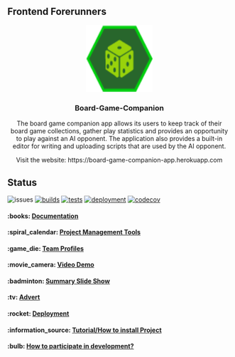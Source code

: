 ## Frontend Forerunners

<p align="center">
  <a href="#">
    <img src="apps/client/src/assets/images/logo.png?raw=true" alt="logo" width="150" height="150">
  </a>
</p>

<h3 align="center">Board-Game-Companion</h3>

<p align="center">
The board game companion app allows its users to keep track of their board game collections, gather play statistics and provides an opportunity to play against an AI opponent. The application also provides a built-in editor for writing and uploading scripts that are used by the AI opponent. 
</p>

<p align="center">
Visit the website: https://board-game-companion-app.herokuapp.com
</p>

## Status
![issues](https://img.shields.io/github/issues/COS301-SE-2022/Board-Game-Companion-App?cacheSeconds=3600)
[![builds](https://github.com/COS301-SE-2022/Board-Game-Companion-App/actions/workflows/build.yml/badge.svg)](https://github.com/COS301-SE-2022/Board-Game-Companion-App/actions/workflows/build.yml)
[![tests](https://github.com/COS301-SE-2022/Board-Game-Companion-App/actions/workflows/test.yml/badge.svg)](https://github.com/COS301-SE-2022/Board-Game-Companion-App/actions/workflows/test.yml)
[![deployment](https://github.com/COS301-SE-2022/Board-Game-Companion-App/actions/workflows/deploy-api.yml/badge.svg)](https://github.com/COS301-SE-2022/Board-Game-Companion-App/actions/workflows/deploy-api.yml)
[![codecov](https://codecov.io/gh/COS301-SE-2022/Board-Game-Companion-App/branch/develop/graph/badge.svg?token=DKW9SzCsnW)](https://codecov.io/gh/COS301-SE-2022/Board-Game-Companion-App)

<h4> :books: <a href="https://github.com/COS301-SE-2022/Board-Game-Companion-App/wiki/Documentation">Documentation</a></h4>
<h4> :spiral_calendar: <a href="https://github.com/COS301-SE-2022/Board-Game-Companion-App/wiki/Project-Management-Tools">Project Management Tools</a></h4> 
<h4> :game_die: <a href="https://github.com/COS301-SE-2022/Board-Game-Companion-App/wiki/Team-Members">Team Profiles</a></h4>
<h4> :movie_camera: <a href="https://drive.google.com/file/d/1AaWNw2G6pPHkfU2eZSF6TUaY263f8RIn/view?usp=sharing">Video Demo</a></h4> 
<h4> :badminton: <a href="#">Summary Slide Show</a></h4>
<h4> :tv: <a href="https://drive.google.com/file/d/1aXQwcV2B2yhhaCv3CiniYpgoypM7NMEk/view?usp=sharing">Advert</a></h4>
<h4> :rocket: <a href="https://github.com/COS301-SE-2022/Board-Game-Companion-App/wiki/Deployment">Deployment</a></h4>
<h4> :information_source: <a href="https://github.com/COS301-SE-2022/Board-Game-Companion-App/wiki/Tutorial">Tutorial/How to install Project</a></h4>
 <h4> :bulb: <a href="https://github.com/COS301-SE-2022/Board-Game-Companion-App/wiki/Contributions">How to participate in development?</a></h4>
